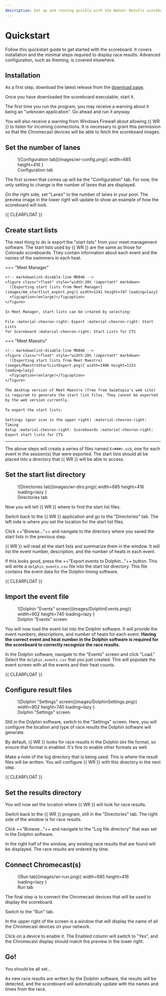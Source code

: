 ```yaml
---
description: Get up and running quickly with the Wahoo! Results scoreboard
---
```

# Quickstart

Follow this quickstart guide to get started with the scoreboard. It covers
installation and the minimal steps required to display race results. Advanced
configuration, such as theming, is covered elsewhere.

## Installation

As a first step, download the latest release from the [download
page](download.md).

Once you have downloaded the scoreboard executable, start it.

The first time you run the program, you may receive a warning about it being an
"unknown application". Go ahead and run it anyway.

You will also receive a warning from Windows Firewall about allowing {{ WR }} to
listen for incoming connections. It is necessary to grant this permission so
that the Chromecast devices will be able to fetch the scoreboard images.

## Set the number of lanes

<figure class="rfloat" markdown>
  ![Configuration tab](images/wr-config.png){ width=685 height=416 }
  <figcaption>Configuration tab</figcaption>
</figure>

The first screen that comes up will be the "Configuration" tab. For now, the
only setting to change is the number of lanes that are displayed.

On the right side, set "Lanes" to the number of lanes in your pool. The preview
image in the lower right will update to show an example of how the scoreboard
will look.

{{ CLEARFLOAT }}

## Create start lists

The next thing to do is export the "start lists" from your meet management
software. The start lists used by {{ WR }} are the same as those for Colorado
scoreboards. They contain information about each event and the names of the
swimmers in each heat.

=== "Meet Manager"

    <!-- markdownlint-disable-line MD046 -->
    <figure class="rfloat" style="width:20% !important" markdown>
      ![Exporting start lists from Meet Manager](images/mm_startlist_export.png){ width=1241 height=747 loading=lazy}
      <figcaption>(enlarge)</figcaption>
    </figure>

    In Meet Manager, start lists can be created by selecting:

    File :material-chevron-right: Export :material-chevron-right: Start Lists
    for Scoreboard :material-chevron-right: Start Lists for CTS

=== "Meet Maestro"

    <!-- markdownlint-disable-line MD046 -->
    <figure class="rfloat" style="width:20% !important" markdown>
      ![Exporting start lists from Meet Maestro](images/MaestroStartListExport.png){ width=1906 height=1153 loading=lazy}
      <figcaption>(enlarge)</figcaption>
    </figure>

    The desktop version of Meet Maestro (free from Swimtopia's web site)
    is required to generate the start list files. They cannot be exported
    by the web version currently.

    To export the start lists:

    Settings (gear icon in the upper right) :material-chevron-right: Timing
    Setup :material-chevron-right: Scoreboards :material-chevron-right:
    Export start lists for CTS

-----

The above steps will create a series of files named `E<###>.scb`, one for each
event in the session(s) that were exported. The start lists should all be placed
into a directory that {{ WR }} will be able to access.

## Set the start list directory

<figure class="rfloat" markdown>
  ![Directories tab](images/wr-dirs.png){ width=685 height=416 loading=lazy }
  <figcaption>Directories tab</figcaption>
</figure>

Now you will tell {{ WR }} where to find the start list files.

Switch back to the {{ WR }} application and go to the "Directories" tab. The
left side is where you set the location for the start list files.

Click ++"Browse..."++ and navigate to the directory where you saved the start
lists in the previous step.

{{ WR }} will read all the start lists and summarize them in the window. It will
list the event number, description, and the number of heats in each event.

If this looks good, press the ++"Export events to Dolphin..."++ button. This
will write a `dolphin_events.csv` file into the start list directory. This file
contains the event data for the Dolphin timing software.

{{ CLEARFLOAT }}

## Import the event file

<figure class="rfloat" markdown>
  <!-- markdownlint-disable-next-line MD013 -->
  ![Dolphin "Events" screen](images/DolphinEvents.png){ width=902 height=740 loading=lazy }
  <figcaption>Dolphin "Events" screen</figcaption>
</figure>

You will now load the event list into the Dolphin software. It will provide the
event numbers, descriptions, and number of heats for each event. **Having the
correct event and heat number in the Dolphin software is required for the
scoreboard to correctly recognize the race results.**

In the Dolphin software, navigate to the "Events" screen and click "Load."
Select the `dolphin_events.csv` that you just created. This will populate the
event screen with all the events and their heat counts.

{{ CLEARFLOAT }}

## Configure result files

<figure class="rfloat" markdown>
  <!-- markdownlint-disable-next-line MD013 -->
  ![Dolphin "Settings" screen](images/DolphinSettings.png){ width=902 height=740 loading=lazy }
  <figcaption>Dolphin "Settings" screen</figcaption>
</figure>

Still in the Dolphin software, switch to the "Settings" screen. Here, you will
configure the location and type of race results the Dolphin software will
generate.

By default, {{ WR }} looks for race results in the Dolphin `DO4` file format,
so ensure that format is enabled. It's fine to enable other formats as well.

Make a note of the log directory that is being used. This is where the result
files will be written. You will configure {{ WR }} with this directory in the
next step.

{{ CLEARFLOAT }}

## Set the results directory

You will now set the location where {{ WR }} will look for race results.

Switch back to the {{ WR }} program, still in the "Directories" tab. The right
side of the window is for race results.

Click ++"Browse..."++ and navigate to the "Log file directory" that was set in
the Dolphin software.

In the right half of the window, any existing race results that are found will
be displayed. The race results are ordered by time.

## Connect Chromecast(s)

<figure class="rfloat" markdown>
  ![Run tab](images/wr-run.png){ width=685 height=416 loading=lazy }
  <figcaption>Run tab</figcaption>
</figure>

The final step is to connect the Chromecast devices that will be used to display
the scoreboard.

Switch to the "Run" tab.

In the upper right of the screen is a window that will display the name of all
the Chromecast devices on your network.

Click on a device to enable it. The Enabled column will switch to "Yes", and the
Chromecast display should match the preview in the lower right.

## Go!

You should be all set...

As new race results are written by the Dolphin software, the results will be
detected, and the scoreboard will automatically update with the names and times
from the race.

